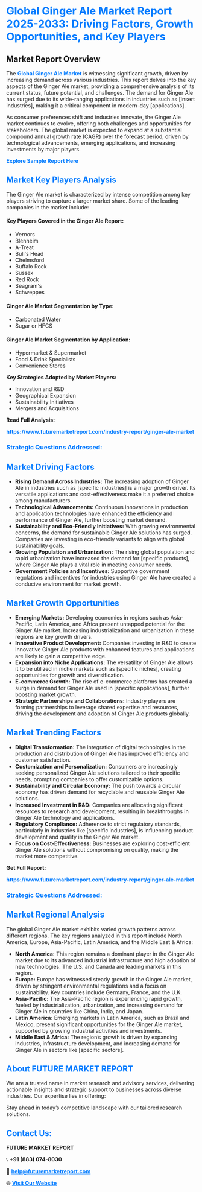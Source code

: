 <h1 style="color: #007BFF;">Global Ginger Ale Market Report 2025-2033: Driving Factors, Growth Opportunities, and Key Players</h1>

<section id="overview">
<h2>Market Report Overview</h2>
<p>The <a href="https://www.futuremarketreport.com/industry-report/ginger-ale-market" style="color: #007BFF; text-decoration: none;"><strong>Global Ginger Ale Market</strong></a> is witnessing significant growth, driven by increasing demand across various industries. This report delves into the key aspects of the Ginger Ale market, providing a comprehensive analysis of its current status, future potential, and challenges. The demand for Ginger Ale has surged due to its wide-ranging applications in industries such as [insert industries], making it a critical component in modern-day [applications].</p>
<p>As consumer preferences shift and industries innovate, the Ginger Ale market continues to evolve, offering both challenges and opportunities for stakeholders. The global market is expected to expand at a substantial compound annual growth rate (CAGR) over the forecast period, driven by technological advancements, emerging applications, and increasing investments by major players.</p>
</section>

<section id="overview">
<p><a href="https://www.futuremarketreport.com/request-sample/reportId=60255" style="color: #007BFF; text-decoration: none;"><strong>Explore Sample Report Here</strong></a></p>
</section>

<section id="key-players">
<h2 style="color: #007BFF;">Market Key Players Analysis</h2>
<p>The Ginger Ale market is characterized by intense competition among key players striving to capture a larger market share. Some of the leading companies in the market include:</p>
<h4>Key Players Covered in the Ginger Ale Report:</h4>
<ul><li>Vernors</li><li>Blenheim</li><li>A-Treat</li><li>Bull&#039;s Head</li><li>Chelmsford</li><li>Buffalo Rock</li><li>Sussex</li><li>Red Rock</li><li>Seagram&#039;s</li><li>Schweppes</li></ul>
<h4>Ginger Ale Market Segmentation by Type:</h4>
<ul><li>Carbonated Water</li><li>Sugar or HFCS</li></ul>

<h4>Ginger Ale Market Segmentation by Application:</h4>
<ul><li>Hypermarket &amp; Supermarket</li><li>Food &amp; Drink Specialists</li><li>Convenience Stores</li></ul>
<p><strong>Key Strategies Adopted by Market Players:</strong></p>
<ul>
<li>Innovation and R&D</li>
<li>Geographical Expansion</li>
<li>Sustainability Initiatives</li>
<li>Mergers and Acquisitions</li>
</ul>
</section>

<section>
<p><strong>Read Full Analysis: </strong></p><a href="https://www.futuremarketreport.com/industry-report/ginger-ale-market" style="color: #007BFF; text-decoration: none;"><strong>https://www.futuremarketreport.com/industry-report/ginger-ale-market</strong></a>
<h3 style="color: #007BFF;">Strategic Questions Addressed:</h3>
</section>

<section id="driving-factors">
<h2 style="color: #007BFF;">Market Driving Factors</h2>
<ul>
<li><strong>Rising Demand Across Industries:</strong> The increasing adoption of Ginger Ale in industries such as [specific industries] is a major growth driver. Its versatile applications and cost-effectiveness make it a preferred choice among manufacturers.</li>
<li><strong>Technological Advancements:</strong> Continuous innovations in production and application technologies have enhanced the efficiency and performance of Ginger Ale, further boosting market demand.</li>
<li><strong>Sustainability and Eco-Friendly Initiatives:</strong> With growing environmental concerns, the demand for sustainable Ginger Ale solutions has surged. Companies are investing in eco-friendly variants to align with global sustainability goals.</li>
<li><strong>Growing Population and Urbanization:</strong> The rising global population and rapid urbanization have increased the demand for [specific products], where Ginger Ale plays a vital role in meeting consumer needs.</li>
<li><strong>Government Policies and Incentives:</strong> Supportive government regulations and incentives for industries using Ginger Ale have created a conducive environment for market growth.</li>
</ul>
</section>

<section id="growth-opportunities">
<h2 style="color: #007BFF;">Market Growth Opportunities</h2>
<ul>
<li><strong>Emerging Markets:</strong> Developing economies in regions such as Asia-Pacific, Latin America, and Africa present untapped potential for the Ginger Ale market. Increasing industrialization and urbanization in these regions are key growth drivers.</li>
<li><strong>Innovative Product Development:</strong> Companies investing in R&D to create innovative Ginger Ale products with enhanced features and applications are likely to gain a competitive edge.</li>
<li><strong>Expansion into Niche Applications:</strong> The versatility of Ginger Ale allows it to be utilized in niche markets such as [specific niches], creating opportunities for growth and diversification.</li>
<li><strong>E-commerce Growth:</strong> The rise of e-commerce platforms has created a surge in demand for Ginger Ale used in [specific applications], further boosting market growth.</li>
<li><strong>Strategic Partnerships and Collaborations:</strong> Industry players are forming partnerships to leverage shared expertise and resources, driving the development and adoption of Ginger Ale products globally.</li>
</ul>
</section>

<section id="trending-factors">
<h2 style="color: #007BFF;">Market Trending Factors</h2>
<ul>
<li><strong>Digital Transformation:</strong> The integration of digital technologies in the production and distribution of Ginger Ale has improved efficiency and customer satisfaction.</li>
<li><strong>Customization and Personalization:</strong> Consumers are increasingly seeking personalized Ginger Ale solutions tailored to their specific needs, prompting companies to offer customizable options.</li>
<li><strong>Sustainability and Circular Economy:</strong> The push towards a circular economy has driven demand for recyclable and reusable Ginger Ale solutions.</li>
<li><strong>Increased Investment in R&D:</strong> Companies are allocating significant resources to research and development, resulting in breakthroughs in Ginger Ale technology and applications.</li>
<li><strong>Regulatory Compliance:</strong> Adherence to strict regulatory standards, particularly in industries like [specific industries], is influencing product development and quality in the Ginger Ale market.</li>
<li><strong>Focus on Cost-Effectiveness:</strong> Businesses are exploring cost-efficient Ginger Ale solutions without compromising on quality, making the market more competitive.</li>
</ul>
</section>

<section>
<p><strong>Get Full Report: </strong></p><a href="https://www.futuremarketreport.com/industry-report/ginger-ale-market" style="color: #007BFF; text-decoration: none;"><strong>https://www.futuremarketreport.com/industry-report/ginger-ale-market</strong></a>
<h3 style="color: #007BFF;">Strategic Questions Addressed:</h3>
</section>


<section id="regional-analysis">
<h2 style="color: #007BFF;">Market Regional Analysis</h2>
<p>The global Ginger Ale market exhibits varied growth patterns across different regions. The key regions analyzed in this report include North America, Europe, Asia-Pacific, Latin America, and the Middle East & Africa:</p>
<ul>
<li><strong>North America:</strong> This region remains a dominant player in the Ginger Ale market due to its advanced industrial infrastructure and high adoption of new technologies. The U.S. and Canada are leading markets in this region.</li>
<li><strong>Europe:</strong> Europe has witnessed steady growth in the Ginger Ale market, driven by stringent environmental regulations and a focus on sustainability. Key countries include Germany, France, and the U.K.</li>
<li><strong>Asia-Pacific:</strong> The Asia-Pacific region is experiencing rapid growth, fueled by industrialization, urbanization, and increasing demand for Ginger Ale in countries like China, India, and Japan.</li>
<li><strong>Latin America:</strong> Emerging markets in Latin America, such as Brazil and Mexico, present significant opportunities for the Ginger Ale market, supported by growing industrial activities and investments.</li>
<li><strong>Middle East & Africa:</strong> The region’s growth is driven by expanding industries, infrastructure development, and increasing demand for Ginger Ale in sectors like [specific sectors].</li>
</ul>
</section>

<footer>
<h2 style="color: #007BFF;">About FUTURE MARKET REPORT</h2>
<p>We are a trusted name in market research and advisory services, delivering actionable insights and strategic support to businesses across diverse industries. Our expertise lies in offering:</p>

<p>Stay ahead in today’s competitive landscape with our tailored research solutions.</p>

<h2 style="color: #007BFF;">Contact Us:</h2>
<p><strong>FUTURE MARKET REPORT</strong></p>
<p>📞 <strong>+91 (883) 074-8030</strong></p>
<p>📧 <strong><a href="mailto:help@futuremarketreport.com" style="color: #007BFF;">help@futuremarketreport.com</a></strong></p>
<p>🌐 <strong><a href="https://www.futuremarketreport.com/" style="color: #007BFF;">Visit Our Website</a></strong></p>
</footer>